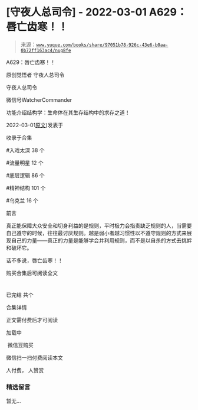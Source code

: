 # [守夜人总司令] - 2022-03-01 A629：唇亡齿寒！！

> 来源：[`www.yuque.com/books/share/97051b78-926c-43e6-b0aa-0b72ff163ac4/nug8fe`](https://www.yuque.com/books/share/97051b78-926c-43e6-b0aa-0b72ff163ac4/nug8fe)



A629：唇亡齿寒！！ 

原创觉悟者 守夜人总司令 

守夜人总司令 

微信号WatcherCommander 

功能介绍结构学：生命体在其生存结构中的求存之道！ 

2022-03-01[原文](https://mp.weixin.qq.com/s?__biz=MzAxNDk1NjI2Mw==&mid=2247488002&idx=1&sn=2bc6a839026786526244b30eee446608&chksm=9b8a318aacfdb89ca6cf38266047c892293a5fe4e767b883a7626a5a523e8b6d50d35e1e2b7f#rd))发表于 

收录于合集 

#入戏太深 38 个 

#流量明星 12 个 

#底层逻辑 86 个 

#精神结构 101 个 

#乌克兰 16 个 

前言 

真正能保障大众安全和切身利益的是规则，平时极力会指责缺乏规则的人，当需要自己遵守的时候，往往最讨厌规则。越是弱小者越习惯性以不遵守规则的方式来展现自己的力量——真正的力量是能够学会并利用规则，而不是以自杀的方式去挑衅和破坏它。 

话不多说，唇亡齿寒！！ 

购买合集后可阅读全文 

# 

已完结 共个 

合集详情 

正文需付费后才可阅读 

加载中 

 微信豆购买 

微信扫一扫付费阅读本文 

人付费， 人赞赏 

### 精选留言 

暂无...